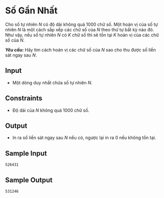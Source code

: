 # Số Gần Nhất

Cho số tự nhiên $N$ có độ dài không quá $1000$ chữ số. Một hoán vị của số tự nhiên $N$ là một cách sắp xếp các chữ số của $N$ theo thứ tự bất kỳ nào đó. Như vậy, nếu số tự nhiên $N$ có $K$ chữ số thì sẽ tồn tại $K$ hoán vị của các chữ số của $N$.

***Yêu cầu:*** Hãy tìm cách hoán vị các chữ số của $N$ sao cho thu được số liền sát ngay sau $N$.

## Input

- Một dòng duy nhất chứa số tự nhiên $N$.

## Constraints

- Độ dài của $N$ không quá $1000$ chữ số.

## Output

- In ra số liền sát ngay sau $N$ nếu có, ngược lại in ra $0$ nếu không tồn tại.

## Sample Input

```
526431
```

## Sample Output

```
531246
```
